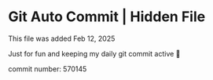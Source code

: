 # Git Auto Commit | Hidden File

This file was added Feb 12, 2025

Just for fun and keeping my daily git commit active 🤪

commit number: 570145

